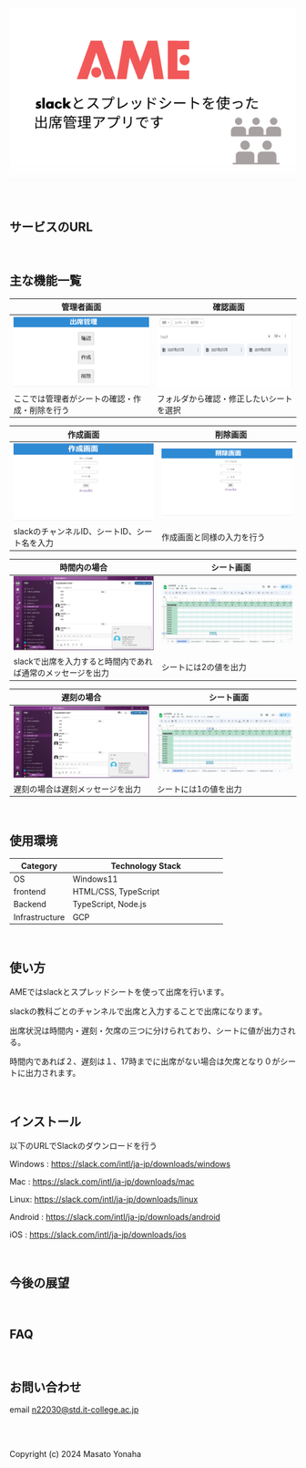 ![ヘッダー画像](/AME.png)

<br />

## サービスのURL


<br />

## 主な機能一覧
| 管理者画面 |　確認画面 |
| ---- | ---- |
| ![管理者画面](/image/出席確認.png) | ![確認画面](/image/フォルダ.png) |
| ここでは管理者がシートの確認・作成・削除を行う | フォルダから確認・修正したいシートを選択 |

| 作成画面 |　削除画面 |
| ---- | ---- |
| ![作成画面](/image/作成画面.png) | ![削除画面](/image/削除.png) |
| slackのチャンネルID、シートID、シート名を入力 | 作成画面と同様の入力を行う |

| 時間内の場合 |　シート画面 |
| ---- | ---- |
| ![時間内メッセージ](/image/時間内メッセージ.png) | ![　シート画面１](/image/時間内シート.png) |
| slackで出席を入力すると時間内であれば通常のメッセージを出力 | シートには2の値を出力 |

| 遅刻の場合 |　シート画面 |
| ---- | ---- |
| ![遅刻メッセージ](/image/遅刻メッセージ.png) | ![　シート画面２](/image/遅刻シート.png) |
| 遅刻の場合は遅刻メッセージを出力 | シートには1の値を出力 |

<br />

## 使用環境

| Category          | Technology Stack                                     |
| ----------------- | --------------------------------------------------   |
| OS                | Windows11                                            |
| frontend          | HTML/CSS, TypeScript                                 |
| Backend           | TypeScript, Node.js                                  |
| Infrastructure    | GCP                     　　　　　　　　　　　　　　　　|

<br />

## 使い方
AMEではslackとスプレッドシートを使って出席を行います。

slackの教科ごとのチャンネルで出席と入力することで出席になります。

出席状況は時間内・遅刻・欠席の三つに分けられており、シートに値が出力される。

時間内であれば２、遅刻は１、17時までに出席がない場合は欠席となり０がシートに出力されます。



<br />

## インストール
以下のURLでSlackのダウンロードを行う

Windows : https://slack.com/intl/ja-jp/downloads/windows

Mac : https://slack.com/intl/ja-jp/downloads/mac

Linux: https://slack.com/intl/ja-jp/downloads/linux

Android : https://slack.com/intl/ja-jp/downloads/android

iOS : https://slack.com/intl/ja-jp/downloads/ios

<br />

## 今後の展望

<br />

## FAQ

<br />

## お問い合わせ
email n22030@std.it-college.ac.jp

<br />


## 
Copyright (c) 2024 Masato Yonaha
<br />
